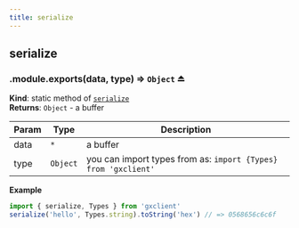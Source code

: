 ```yaml
---
title: serialize
---
```

<a name="module_serialize"></a>

## serialize
<a name="exp_module_serialize--module.exports"></a>

### .module.exports(data, type) ⇒ <code>Object</code> ⏏
**Kind**: static method of [<code>serialize</code>](#module_serialize)  
**Returns**: <code>Object</code> - a buffer  

| Param | Type | Description |
| --- | --- | --- |
| data | <code>\*</code> | a buffer |
| type | <code>Object</code> | you can import types from as: `import {Types} from 'gxclient'` |

**Example**  
```js
import { serialize, Types } from 'gxclient'
serialize('hello', Types.string).toString('hex') // => 0568656c6c6f
```
